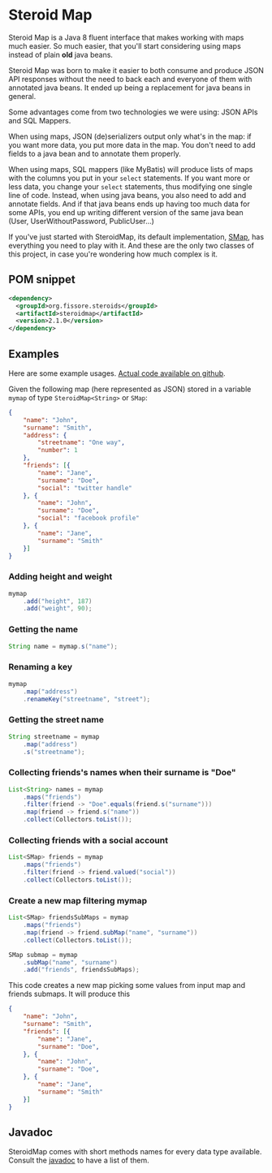 # Steroid Map

Steroid Map is a Java 8 fluent interface that makes working with maps much easier. So much easier, that you'll start
considering using maps instead of plain **old** java beans.

Steroid Map was born to make it easier to both consume and produce JSON API responses without the need to back each and everyone of them with annotated java beans. It ended up being a replacement for java beans in general.

Some advantages come from two technologies we were using: JSON APIs and SQL Mappers.

When using maps, JSON (de)serializers output only what's in the map: if you want more data, you put more data in the map. You don't need to add fields to a java bean and to annotate them properly.

When using maps, SQL mappers (like MyBatis) will produce lists of maps with the columns you put in your `select` statements. If you want more or less data, you change your `select` statements, thus modifying one single line of code.
Instead, when using java beans, you also need to add and annotate fields. And if that java beans ends up having too much data for some APIs, you end up writing different version of the same java bean (User, UserWithoutPassword, PublicUser...)

If you've just started with SteroidMap, its default implementation, [SMap](http://ffissore.github.io/SteroidMap/apidocs/index.html), has everything you need to play with it. And these are the only two classes of this project, in case you're wondering how much complex is it.

## POM snippet

```xml
<dependency>
  <groupId>org.fissore.steroids</groupId>
  <artifactId>steroidmap</artifactId>
  <version>2.1.0</version>
</dependency>
```

## Examples

Here are some example usages. [Actual code available on github](https://github.com/ffissore/SteroidMap/blob/master/src/test/java/org/fissore/steroids/ExamplesTest.java#L13).

Given the following map (here represented as JSON) stored in a variable `mymap` of type `SteroidMap<String>` or `SMap`:

```json
{
    "name": "John",
    "surname": "Smith",
    "address": {
        "streetname": "One way",
        "number": 1
    },
    "friends": [{
        "name": "Jane",
        "surname": "Doe",
        "social": "twitter handle"
    }, {
        "name": "John",
        "surname": "Doe",
        "social": "facebook profile"
    }, {
        "name": "Jane",
        "surname": "Smith"
    }]
}
```

### Adding height and weight
```java
mymap
    .add("height", 187)
    .add("weight", 90);
```

### Getting the name
```java
String name = mymap.s("name");
```

### Renaming a key
```java
mymap
    .map("address")
    .renameKey("streetname", "street");
```

### Getting the street name
```java
String streetname = mymap
    .map("address")
    .s("streetname");
```

### Collecting friends's names when their surname is "Doe"
```java
List<String> names = mymap
    .maps("friends")
    .filter(friend -> "Doe".equals(friend.s("surname")))
    .map(friend -> friend.s("name"))
    .collect(Collectors.toList());
```

### Collecting friends with a social account
```java
List<SMap> friends = mymap
    .maps("friends")
    .filter(friend -> friend.valued("social"))
    .collect(Collectors.toList());
```

### Create a new map filtering mymap
```java
List<SMap> friendsSubMaps = mymap
    .maps("friends")
    .map(friend -> friend.subMap("name", "surname"))
    .collect(Collectors.toList());

SMap submap = mymap
    .subMap("name", "surname")
    .add("friends", friendsSubMaps);
```

This code creates a new map picking some values from input map and friends submaps. It will produce this

```json
{
    "name": "John",
    "surname": "Smith",
    "friends": [{
        "name": "Jane",
        "surname": "Doe",
    }, {
        "name": "John",
        "surname": "Doe",
    }, {
        "name": "Jane",
        "surname": "Smith"
    }]
}
```

## Javadoc

SteroidMap comes with short methods names for every data type available. Consult the [javadoc](http://ffissore.github.io/SteroidMap/apidocs/index.html) to have a list of them.